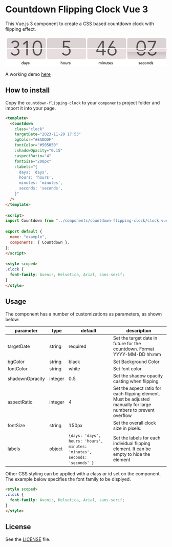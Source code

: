 # Countdown Flipping Clock Vue 3

This Vue.js 3 component to create a CSS based countdown clock with flipping effect. 

![](./example.png)

A working demo [here](https://codesandbox.io/s/flipping-clock-8zxrcm)

## How to install

Copy the `countdown-flipping-clock` to your `components` project folder and import it into your page.

```html
<template>
  <Countdown
    class="clock"
    targetDate="2023-11-20 17:53"
    bgColor="#EADDDF"
    fontColor="#505050"
    :shadowOpacity="0.15"
    :aspectRatio="4"
    fontSize="200px"
    :labels="{
      days: 'days',
      hours: 'hours',
      minutes: 'minutes',
      seconds: 'seconds',
    }"
  />
</template>

<script>
import Countdown from "../components/countdown-flipping-clock/clock.vue";

export default {
  name: "example",
  components: { Countdown },
};
</script>

<style scoped>
.clock {
  font-family: Avenir, Helvetica, Arial, sans-serif;
}
</style>
```

## Usage

The component has a number of customizations as parameters, as shown below:

| parameter | type | default | description |
|-|-|-|-|
| targetDate | string | required | Set the target date in future for the countdown. Format YYYY-MM-DD hh:mm | 
| bgColor | string | black | Set Background Color |
| fontColor | string | white | Set font color |
| shadownOpracity | integer | 0.5 | Set the shadow opacity casting when flipping |
| aspectRatio | integer | 4 | Set the aspect ratio for each flipping element. Must be adjusted manually for large numbers to prevent overflow | 
| fontSize | string | 150px | Set the overall clock size in pixels. | 
| labels | object | `{days: 'days', hours: 'hours', minutes: 'minutes', seconds: 'seconds' }`| Set the labels for each individual flipping element. It can be empty to hide the element | 

Other CSS styling can be applied with a class or id set on the component. The example below specifies the font family to be displyed.

```html
<style scoped>
.clock {
  font-family: Avenir, Helvetica, Arial, sans-serif;
}
</style>
```

## License

See the [LICENSE](./LICENSE) file.
